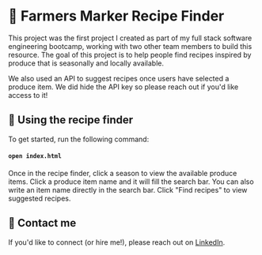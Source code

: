# 🥦 Farmers Marker Recipe Finder

This project was the first project I created as part of my full stack software engineering bootcamp, working with two other team members to build this resource. The goal of this project is to help people find recipes inspired by produce that is seasonally and locally available.

We also used an API to suggest recipes once users have selected a produce item. We did hide the API key so please reach out if you'd like access to it!


## 🧄 Using the recipe finder

To get started, run the following command:
#### `open index.html`

Once in the recipe finder, click a season to view the available produce items. Click a produce item name and it will fill the search bar. You can also write an item name directly in the search bar. Click "Find recipes" to view suggested recipes.

## 🤙 Contact me
If you'd like to connect (or hire me!), please reach out on [LinkedIn](https://www.linkedin.com/in/samanthajavery/).


